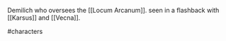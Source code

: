 Demilich who oversees the [[Locum Arcanum]].
seen in a flashback with [[Karsus]] and [[Vecna]].

#characters